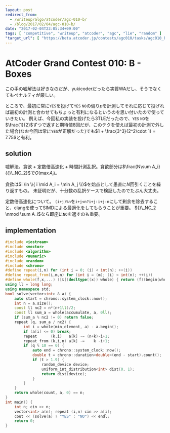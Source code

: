 ```yaml
---
layout: post
redirect_from:
  - /writeup/algo/atcoder/agc-010-b/
  - /blog/2017/02/04/agc-010-b/
date: "2017-02-04T23:05:34+09:00"
tags: [ "competitive", "writeup", "atcoder", "agc", "lie", "random" ]
"target_url": [ "https://beta.atcoder.jp/contests/agc010/tasks/agc010_b" ]
---
```


# AtCoder Grand Contest 010: B - Boxes

<!-- {% raw %} -->

この手の嘘解法は好きなのだが、yukicoderだったら実質WAだし、そうでなくてもペナルティが厳しい。

ところで、最初に常に`YES`を投げて`YES` `NO`の偏り$p$を計測してそれに応じて投げれば最初の計測と合わせてもちょっと有利になるというのを思い付いたので使っていきたい。
例えば、今回私の実装を投げたら$3$TLEだったので、`YES` `NO`を$\frac{1}{2}$ずつで返すと期待値$8$回だが、このテクを使えば最初の計測で外した場合(なお今回は常に`YES`が正解だった)でも$1 + \frac{3^3}{2^2\cdot 1} = 7.75$と有利。

## solution

嘘解法。貪欲 + 定数倍高速化 + 時間計測乱択。貪欲部分は$\frac{N\sum A_i}{{}\_NC_2}$で$O(\max A_i)$。

貪欲は$i \in \\{ i \mid A_i = \min A_j \\}$を始点として愚直に$N$回引くことを繰り返すもの。
未証明だが、十分数の乱択ケースで検証したのでたぶん大丈夫。

定数倍高速化について。
`(i+j)%n`を`i+j<n?i+j:i+j-n`にして剰余を除去すること、clangを使ってSIMDによる最適化をしてもらうことが重要。
${}\_NC_2 \nmod \sum A_i$なら即座に`NO`を返すのも重要。

## implementation

``` c++
#include <iostream>
#include <vector>
#include <algorithm>
#include <numeric>
#include <random>
#include <chrono>
#define repeat(i,n) for (int i = 0; (i) < int(n); ++(i))
#define repeat_from(i,m,n) for (int i = (m); (i) < int(n); ++(i))
#define whole(f,x,...) ([&](decltype((x)) whole) { return (f)(begin(whole), end(whole), ## __VA_ARGS__); })(x)
using ll = long long;
using namespace std;
bool solve(vector<int> & a) {
    auto start = chrono::system_clock::now();
    int n = a.size();
    const ll nc2 = n*(n+1ll)/2;
    const ll sum_a = whole(accumulate, a, 0ll);
    if (sum_a % nc2 != 0) return false;
    repeat (q, sum_a / nc2) {
        int i = whole(min_element, a) - a.begin();
        if (a[i] <= 0) break;
        repeat      (k,i)   a[k] -= (n+k)-i+1;
        repeat_from (k,i,n) a[k] -=    k -i+1;
        if (q % 10 == 0) {
            auto end = chrono::system_clock::now();
            double t = chrono::duration<double>(end - start).count();
            if (t > 1.9) {
                random_device device;
                uniform_int_distribution<int> dist(0, 1);
                return dist(device);
            }
        }
    }
    return whole(count, a, 0) == n;
}
int main() {
    int n; cin >> n;
    vector<int> a(n); repeat (i,n) cin >> a[i];
    cout << (solve(a) ? "YES" : "NO") << endl;
    return 0;
}
```

<!-- {% endraw %} -->
